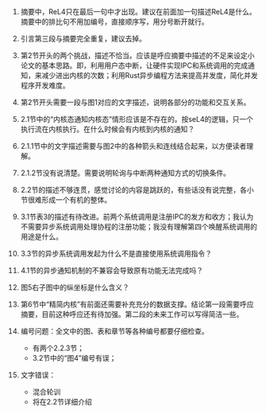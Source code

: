 1. 摘要中，ReL4只在最后一句中才出现。建议在前面加一句描述ReL4是什么。摘要中的排比句不用加编号，直接顺序写，用分号断开就行。

2. 引言第三段与摘要完全重复，建议去掉。

3. 第2节开头的两个挑战，描述不恰当。应该是呼应摘要中描述的不足来设定小论文的基本思路。即，利用用户态中断，让硬件实现IPC和系统调用的完成通知，来减少进出内核的次数；利用Rust异步编程方法来提高并发度，简化并发程序开发难度。

4. 第2节开头需要一段与图1对应的文字描述，说明各部分的功能和交互关系。

5. 2.1节中的“内核态通知内核态”情形应该是不存在的。按seL4的逻辑，只一个执行流在内核执行。在什么时候会有内核到内核的通知？

6. 2.1.1节中的文字描述需要与图2中的各种箭头和连线结合起来，以方便读者理解。

7. 2.1.2节没有说清楚。需要说明轮询与中断两种通知方式的切换条件。

8. 2.2节的描述不够连贯，感觉讨论的内容是跳跃的，有些话没有说完整，各小节很难形成一个有机的整体。

9. 3.1节表3的描述有待改进。前两个系统调用是注册IPC的发方和收方；我认为不需要异步系统调用处理协程的注册功能；我没有理解第四个唤醒系统调用的用途是什么。

10. 3.3节的异步系统调用发起为什么不是直接使用系统调用指令？

11. 4.1节的异步通知机制的不兼容会导致原有功能无法完成吗？

12. 图5右子图中的纵坐标是什么含义？

13. 第6节中“精简内核”有前面还需要补充充分的数据支撑。结论第一段需要呼应摘要，目前这种呼应还有待加强。第二段的未来工作可以写得简洁一些。

14. 编号问题：全文中的图、表和章节等各种编号都要仔细检查。
    - 有两个2.2.3节；
    - 3.2节中的“图4”编号有误；

16. 文字错误：
    - 混合轮训
    - 将在2.2节详细介绍